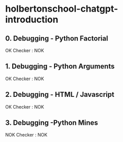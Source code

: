 # holbertonschool-chatgpt-introduction

## 0. Debugging - Python Factorial

OK
Checker : NOK

## 1. Debugging - Python Arguments

OK
Checker : NOK

## 2. Debugging - HTML / Javascript

OK
Checker : NOK

## 3. Debugging -Python Mines

NOK
Checker : NOK

